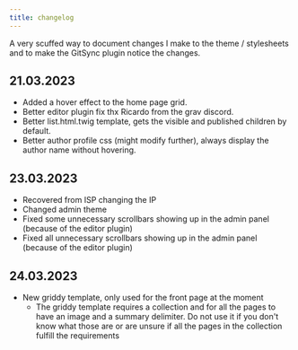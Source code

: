 ```yaml
---
title: changelog
---
```


A very scuffed way to document changes I make to the theme / stylesheets and to make the GitSync plugin notice the changes.

## 21.03.2023

* Added a hover effect to the home page grid.
* Better editor plugin fix thx Ricardo from the grav discord.
* Better list.html.twig template, gets the visible and published children by default.
* Better author profile css (might modify further), always display the author name without hovering.

## 23.03.2023

* Recovered from ISP changing the IP 
* Changed admin theme
* Fixed some unnecessary scrollbars showing up in the admin panel (because of the editor plugin)
* Fixed all unnecessary scrollbars showing up in the admin panel (because of the editor plugin)

## 24.03.2023

* New griddy template, only used for the front page at the moment
    * The griddy template requires a collection and for all the pages to have an image and a summary delimiter. Do not use it if you don't know what those are or are unsure if all the pages in the collection fulfill the requirements